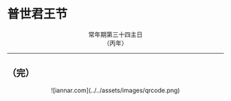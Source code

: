 # 普世君王节

<div align="center">
常年期第三十四主日
</div>
<div align="center">
（丙年）
</div>

---

## （完）

<div align="center">
![iannar.com](../../assets/images/qrcode.png)
</div>
